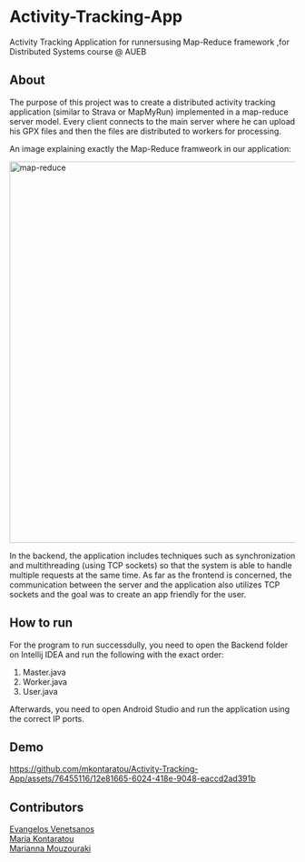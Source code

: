 # Activity-Tracking-App
Activity Tracking Application for runnersusing Map-Reduce framework ,for Distributed Systems course @ AUEB 

## About 
The purpose of this project was to create a distributed activity tracking application (similar to Strava or MapMyRun) implemented in a map-reduce server model. Every client connects to the main server where he can upload his GPX files and then the files are distributed to workers for processing. 

An image explaining exactly the Map-Reduce framweork in our application:

<img width="671" alt="map-reduce" src="https://github.com/mkontaratou/Activity-Tracking-App/assets/76455116/363d4d5b-8e86-4d25-a830-640b43aea612">

In the backend, the application includes techniques such as synchronization and multithreading (using TCP sockets) so that the system is able to handle multiple requests at the same time. As far as the frontend is concerned, the communication between the server and the application also utilizes TCP sockets and the goal was to create an app friendly for the user. 

## How to run 
For the program to run successdully, you need to open the Backend folder on Intellij IDEA and run the following with the exact order:
1. Master.java
2. Worker.java
3. User.java

Afterwards, you need to open Android Studio and run the application using the correct IP ports.

## Demo 
https://github.com/mkontaratou/Activity-Tracking-App/assets/76455116/12e81665-6024-418e-9048-eaccd2ad391b


## Contributors
[Evangelos Venetsanos](https://github.com/Evanven) <br />
[Maria Kontaratou](https://github.com/mkontaratou) <br />
[Marianna Mouzouraki](https://github.com/mariannamouz) <br />
